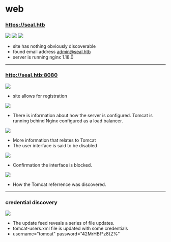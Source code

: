 # web
### https://seal.htb
![](seal.htb-01.png)
![](seal.htb-02.png)
![](seal.htb-03.png)

- site has nothing obviously discoverable
- found email address admin@seal.htb
- server is running nginx 1.18.0

<hr>

### http://seal.htb:8080
![](seal.htb-04.png)
- site allows for registration

![](seal.htb-05.png)
- There is information about how the server is configured. Tomcat is running behind Nginx configured as a  load balancer.

![](seal.htb-07.png)
- More information that relates to Tomcat
- The user interface is said to be disabled

![](seal.htb-09.png)
- Confirmation the interface is blocked.

![](seal.htb-08.gif)
- How the Tomcat referrence was discovered.

<hr>

### credential discovery

![](seal.htb-10.gif)
- The update feed reveals a series of file updates.
- tomcat-users.xml file is updated with some credentials
-  <span class="myYellow">username="tomcat"</span> <span class="myTurquoise">password="42MrHBf*z8{Z%"</span>
